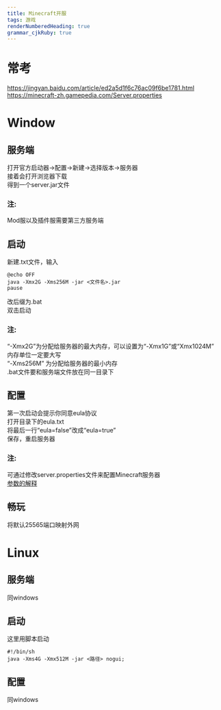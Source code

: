 ```yaml
---
title: Minecraft开服
tags: 游戏
renderNumberedHeading: true
grammar_cjkRuby: true
---
```

# 常考
https://jingyan.baidu.com/article/ed2a5d1f6c76ac09f6be1781.html
https://minecraft-zh.gamepedia.com/Server.properties


# **Window**

## 服务端
打开官方启动器->配置->新建->选择版本->服务器<br/>
接着会打开浏览器下载<br/>
得到一个server.jar文件<br/>

### 注:
Mod服以及插件服需要第三方服务端


## 启动
新建.txt文件，输入
<pre><code class="language-css">@echo OFF
java -Xmx2G -Xms256M -jar <文件名>.jar
pause
</code></pre>

改后缀为.bat<br/>
双击启动

### 注:
“-Xmx2G”为分配给服务器的最大内存，可以设置为“-Xmx1G”或“Xmx1024M” <br/>
内存单位一定要大写<br/>
“-Xms256M” 为分配给服务器的最小内存<br/>
.bat文件要和服务端文件放在同一目录下


## 配置
第一次启动会提示你同意eula协议<br/>
打开目录下的eula.txt<br/>
将最后一行“eula=false”改成“eula=true”<br/>
保存，重启服务器

### 注:
可通过修改server.properties文件来配置Minecraft服务器<br/>
[参数的解释](https://minecraft-zh.gamepedia.com/Server.properties)


## 畅玩
将默认25565端口映射外网

# **Linux**

## 服务端
同windows

## 启动
这里用脚本启动
<pre><code class="language-css">#!/bin/sh
java -Xms4G -Xmx512M -jar <路径> nogui;
</code></pre>

## 配置
同windows
